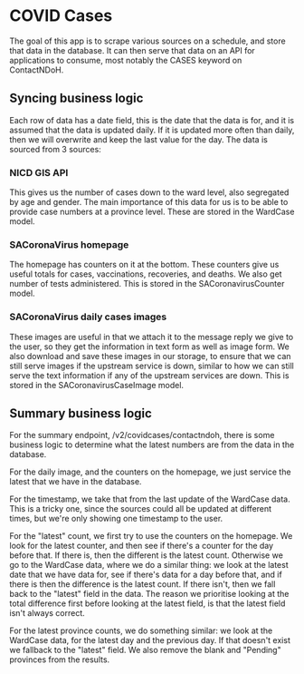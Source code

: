 # COVID Cases

The goal of this app is to scrape various sources on a schedule, and store that data in the database. It can then serve that data on an API for applications to consume, most notably the CASES keyword on ContactNDoH.

## Syncing business logic

Each row of data has a date field, this is the date that the data is for, and it is assumed that the data is updated daily. If it is updated more often than daily, then we will overwrite and keep the last value for the day. The data is sourced from 3 sources:

### NICD GIS API
This gives us the number of cases down to the ward level, also segregated by age and gender. The main importance of this data for us is to be able to provide case numbers at a province level. These are stored in the WardCase model.

### SACoronaVirus homepage
The homepage has counters on it at the bottom. These counters give us useful totals for cases, vaccinations, recoveries, and deaths. We also get number of tests administered. This is stored in the SACoronavirusCounter model.

### SACoronaVirus daily cases images
These images are useful in that we attach it to the message reply we give to the user, so they get the information in text form as well as image form. We also download and save these images in our storage, to ensure that we can still serve images if the upstream service is down, similar to how we can still serve the text information if any of the upstream services are down. This is stored in the SACoronavirusCaseImage model.

## Summary business logic
For the summary endpoint, /v2/covidcases/contactndoh, there is some business logic to determine what the latest numbers are from the data in the database.

For the daily image, and the counters on the homepage, we just service the latest that we have in the database.

For the timestamp, we take that from the last update of the WardCase data. This is a tricky one, since the sources could all be updated at different times, but we're only showing one timestamp to the user.

For the "latest" count, we first try to use the counters on the homepage. We look for the latest counter, and then see if there's a counter for the day before that. If there is, then the different is the latest count. Otherwise we go to the WardCase data, where we do a similar thing: we look at the latest date that we have data for, see if there's data for a day before that, and if there is then the difference is the latest count. If there isn't, then we fall back to the "latest" field in the data. The reason we prioritise looking at the total difference first before looking at the latest field, is that the latest field isn't always correct.

For the latest province counts, we do something similar: we look at the WardCase data, for the latest day and the previous day. If that doesn't exist we fallback to the "latest" field. We also remove the blank and "Pending" provinces from the results.